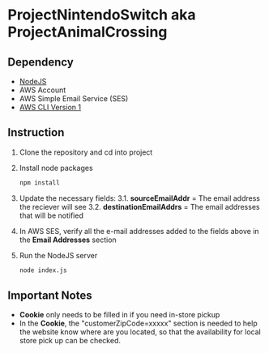 # ProjectNintendoSwitch aka ProjectAnimalCrossing

## Dependency

- [NodeJS](https://nodejs.org/en/download/)
- AWS Account
- AWS Simple Email Service (SES)
- [AWS CLI Version 1](https://docs.aws.amazon.com/cli/latest/userguide/install-cliv1.html)

## Instruction

1. Clone the repository and cd into project

2. Install node packages

    ```bash
    npm install
    ```

3. Update the necessary fields:
3.1. **sourceEmailAddr** = The email address the reciever will see
3.2. **destinationEmailAddrs** = The email addresses that will be notified

4. In AWS SES, verify all the e-mail addresses added to the fields above in the **Email Addresses** section

5. Run the NodeJS server

    ```bash
    node index.js
    ```

## Important Notes

- **Cookie** only needs to be filled in if you need in-store pickup
- In the **Cookie**, the "customerZipCode=xxxxx" section is needed to help the website know where are you located, so that the availability for local store pick up can be checked.
